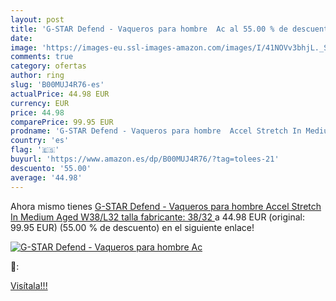 ```yaml
---
layout: post
title: 'G-STAR Defend - Vaqueros para hombre  Ac al 55.00 % de descuento'
date: 
image: 'https://images-eu.ssl-images-amazon.com/images/I/41NOVv3bhjL._SL200_.jpg'
comments: true
category: ofertas
author: ring
slug: 'B00MUJ4R76-es'
actualPrice: 44.98 EUR
currency: EUR
price: 44.98
comparePrice: 99.95 EUR
prodname: 'G-STAR Defend - Vaqueros para hombre  Accel Stretch In Medium Aged  W38/L32  talla fabricante: 38/32 '
country: 'es'
flag: '🇪🇸'
buyurl: 'https://www.amazon.es/dp/B00MUJ4R76/?tag=tolees-21'
descuento: '55.00'
average: '44.98'
---
```


Ahora mismo tienes [G-STAR Defend - Vaqueros para hombre  Accel Stretch In Medium Aged  W38/L32  talla fabricante: 38/32 ](https://www.amazon.es/dp/B00MUJ4R76/?tag=tolees-21) a 44.98 EUR (original: 99.95 EUR) (55.00 %  de descuento) en el siguiente enlace!

[![G-STAR Defend - Vaqueros para hombre  Ac](https://images-eu.ssl-images-amazon.com/images/I/41NOVv3bhjL._SL200_.jpg)](https://www.amazon.es/dp/B00MUJ4R76/?tag=tolees-21)

🔎:


[Visítala!!!](https://www.amazon.es/dp/B00MUJ4R76/?tag=tolees-21)
